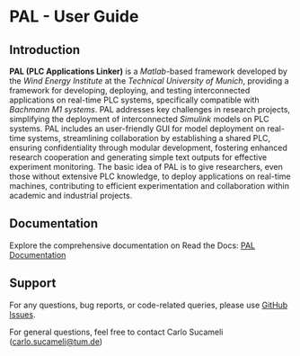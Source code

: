 # PAL  - User Guide

## Introduction

**PAL (PLC Applications Linker)** is a *Matlab*-based
framework developed by the *Wind Energy Institute* at
the *Technical University of Munich*, providing a
framework for developing, deploying, and
testing interconnected applications on real-time PLC
systems, specifically compatible with *Bachmann M1
systems*. PAL addresses key challenges in research
projects, simplifying the deployment of interconnected *Simulink* models on PLC systems.
PAL includes an user-friendly GUI for model deployment on real-time systems, streamlining collaboration by
establishing a shared PLC, ensuring confidentiality
through modular development, fostering enhanced
research cooperation and generating simple text outputs
for effective experiment monitoring. The basic idea of PAL is to give
researchers, even those without extensive PLC
knowledge, to deploy applications on real-time
machines, contributing to efficient experimentation
and collaboration within academic and industrial projects.

## Documentation

Explore the comprehensive documentation on Read the Docs: [PAL Documentation](https://tumlwepal-rtd.readthedocs.io/en/latest/index.html)

## Support

For any questions, bug reports, or code-related queries, please use [GitHub Issues](https://github.com/TUMLWE/PAL/issues). 

For general questions, feel free to contact Carlo Sucameli (carlo.sucameli@tum.de) 
